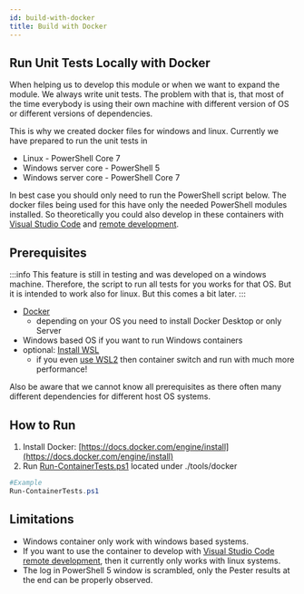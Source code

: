 ```yaml
---
id: build-with-docker
title: Build with Docker
---
```


## Run Unit Tests Locally with Docker

When helping us to develop this module or when we want to expand the module. We always write unit tests. The problem with that is, that most of the time everybody is using their own machine with different version of OS or different versions of dependencies.

This is why we created docker files for windows and linux. Currently we have prepared to run the unit tests in

* Linux - PowerShell Core 7
* Windows server core - PowerShell 5
* Windows server core - PowerShell Core 7

In best case you should only need to run the PowerShell script below. The docker files being used for this have only the needed PowerShell modules installed. So theoretically you could also develop in these containers with [Visual Studio Code](https://code.visualstudio.com/?wt.mc_id=DX_841432&WT.mc_id=github-github-dbrown) and [remote development](https://code.visualstudio.com/docs/remote/remote-overview?WT.mc_id=github-github-dbrown).

## Prerequisites

:::info
This feature is still in testing and was developed on a windows machine. Therefore,  the script to run all tests for you works for that OS. But it is intended to work also for linux. But this comes a bit later.
:::


* [Docker](https://docs.docker.com/engine/install/)
  * depending on your OS you need to install Docker Desktop or only Server
* Windows based OS if you want to run Windows containers
* optional: [Install WSL](https://code.visualstudio.com/docs/remote/wsl#_installation?WT.mc_id=github-github-dbrown#update-to-wsl-2)
  * if you even [use WSL2](https://docs.microsoft.com/windows/wsl/install-win10?WT.mc_id=github-github-dbrown#update-to-wsl-2) then container switch and run with much more performance!

Also be aware that we cannot know all prerequisites as there often many different dependencies for different host OS systems.

## How to Run

1. Install Docker: [https://docs.docker.com/engine/install](https://docs.docker.com/engine/install)
2. Run [Run-ContainerTests.ps1](Run-ContainerTests.ps1) located under ./tools/docker

```powershell
#Example
Run-ContainerTests.ps1
```

## Limitations

* Windows container only work with windows based systems.
* If you want to use the container to develop with [Visual Studio Code](https://code.visualstudio.com/?wt.mc_id=DX_841432&WT.mc_id=github-github-dbrown) [remote development](https://code.visualstudio.com/docs/remote/remote-overview?WT.mc_id=github-github-dbrown), then it currently only works with linux systems.
* The log in PowerShell 5 window is scrambled, only the Pester results at the end can be properly observed.
